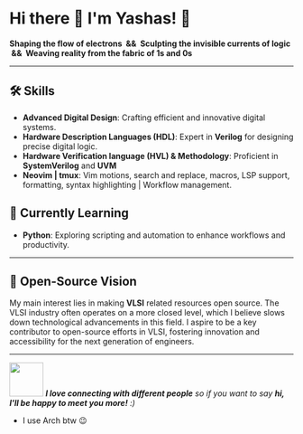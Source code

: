 # Hi there 👋 I'm Yashas! 🚀

**Shaping the flow of electrons &nbsp;&&&nbsp; Sculpting the invisible currents of logic &nbsp;&&&nbsp; Weaving reality from the fabric of 1s and 0s**

---

## 🛠 Skills
- **Advanced Digital Design**: Crafting efficient and innovative digital systems.
- **Hardware Description Languages (HDL)**: Expert in **Verilog** for designing precise digital logic.
- **Hardware Verification language (HVL) & Methodology**: Proficient in **SystemVerilog** and **UVM**
- **Neovim | tmux**: Vim motions, search and replace, macros, LSP support, formatting, syntax highlighting | Workflow management.

## 📘 Currently Learning
- **Python**: Exploring scripting and automation to enhance workflows and productivity.

---
## 🌟 Open-Source Vision
My main interest lies in making **VLSI** related resources open source. The VLSI industry often operates on a more closed level, which I believe slows down technological advancements in this field. I aspire to be a key contributor to open-source efforts in VLSI, fostering innovation and accessibility for the next generation of engineers.
 

---
<img src="https://media.giphy.com/media/LnQjpWaON8nhr21vNW/giphy.gif" width="60"> <em><b>I love connecting with different people</b> so if you want to say <b>hi, I'll be happy to meet you more!</b> :)</em>


- I use Arch btw 😉
